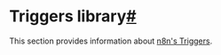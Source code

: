 [](https://github.com/n8n-io/n8n-docs/edit/main/docs/integrations/builtin/trigger-nodes/index.md "Edit this page")

# Triggers library[#](#triggers-library "Permanent link")

This section provides information about [n8n's Triggers](../../../glossary/#trigger-node-n8n).